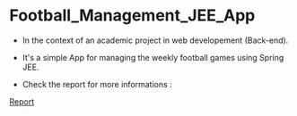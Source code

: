 # Football_Management_JEE_App

* In the context of an academic project in web developement (Back-end).

* It's a simple App for managing the weekly football games using Spring JEE.

* Check the report for more informations :

[Report]()

